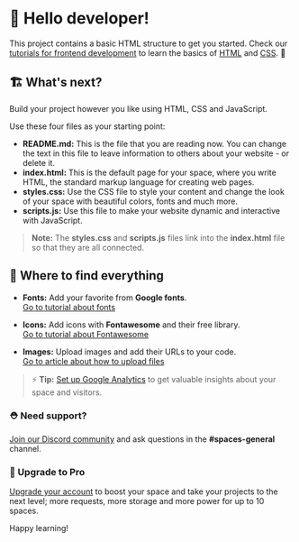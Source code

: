 # 👋 Hello developer!
This project contains a basic HTML structure to get you started. Check our [tutorials for frontend development](https://www.w3schools.com/where_to_start.asp) to learn the basics of [HTML](https://www.w3schools.com/html/default.asp) and [CSS](https://www.w3schools.com/css/default.asp). 🦄


## 🏗 What's next?

Build your project however you like using HTML, CSS and JavaScript. 

Use these four files as your starting point:

- **README.md:** This is the file that you are reading now. You can change the text in this file to leave information to others about your website - or delete it.
- **index.html:** This is the default page for your space, where you write HTML, the standard markup language for creating web pages.
- **styles.css:** Use the CSS file to style your content and change the look of your space with beautiful colors, fonts and much more. 
- **scripts.js:** Use this file to make your website dynamic and interactive with JavaScript. 

> **Note:** The **styles.css** and **scripts.js** files link into the **index.html** file so that they are all connected.


## 🎨 Where to find everything

- **Fonts:** Add your favorite from **Google fonts**.  
	[Go to tutorial about fonts](https://www.w3schools.com/w3css/w3css_fonts_google.asp)

- **Icons:** Add icons with **Fontawesome** and their free library.  
	[Go to tutorial about Fontawesome](https://www.w3schools.com/icons/fontawesome5_intro.asp)

- **Images:** Upload images and add their URLs to your code.  
	[Go to article about how to upload files](https://support.w3schools.com/hc/en-gb/articles/4410414928017)

> ⚡️ **Tip:** [Set up Google Analytics](https://www.w3schools.com/howto/howto_google_analytics.asp) to get valuable insights about your space and visitors. 
	

### ⛑ Need support?
[Join our Discord community](https://discord.gg/6Z7UaRbUQM) and ask questions in the **#spaces-general** channel.


### 🚀 Upgrade to Pro
[Upgrade your account](https://billing.w3schools.com/products/spaces) to boost your space and take your projects to the next level; more requests, more storage and more power for up to 10 spaces.


Happy learning!